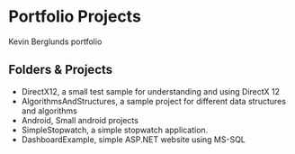 # Portfolio Projects

Kevin Berglunds portfolio


## Folders & Projects
 - DirectX12, a small test sample for understanding and using DirectX 12
 - AlgorithmsAndStructures, a sample project for different data structures and algorithms
 - Android, Small android projects
  - SimpleStopwatch, a simple stopwatch application. 
 - DashboardExample, simple ASP.NET website using MS-SQL
